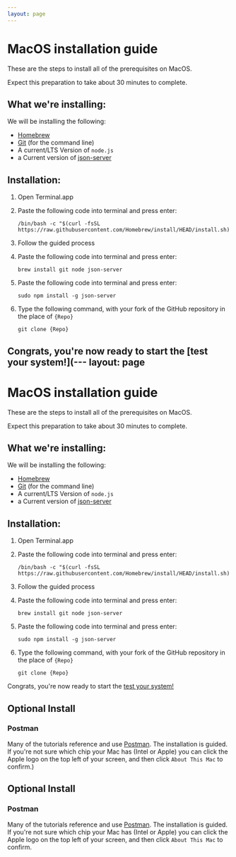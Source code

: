 ```yaml
---
layout: page
---
```


# MacOS installation guide

These are the steps to install all of the prerequisites on MacOS.

Expect this preparation to take about 30 minutes to complete.

## What we're installing:

We will be installing the following:
* [Homebrew](https://brew.sh/)
* [Git](https://docs.github.com/en/get-started/quickstart/set-up-git) (for the command line)
* A current/LTS Version of `node.js`
* a Current version of [json-server](https://www.npmjs.com/package/json-server)

## Installation:

1. Open Terminal.app

1. Paste the following code into terminal and press enter:

    ```shell
    /bin/bash -c "$(curl -fsSL https://raw.githubusercontent.com/Homebrew/install/HEAD/install.sh)"
    ```

1. Follow the guided process

1. Paste the following code into terminal and press enter:

    ```shell
    brew install git node json-server
    ```

1. Paste the following code into terminal and press enter:

    ```shell
    sudo npm install -g json-server
    ```

1. Type the following command, with your fork of the GitHub repository in the place of `{Repo}`

    ```shell
    git clone {Repo}
    ```

Congrats, you're now ready to start the [test your system!](---
layout: page
---

# MacOS installation guide

These are the steps to install all of the prerequisites on MacOS.

Expect this preparation to take about 30 minutes to complete.

## What we're installing:

We will be installing the following:
* [Homebrew](https://brew.sh/)
* [Git](https://docs.github.com/en/get-started/quickstart/set-up-git) (for the command line)
* A current/LTS Version of `node.js`
* a Current version of [json-server](https://www.npmjs.com/package/json-server)

## Installation:

1. Open Terminal.app

1. Paste the following code into terminal and press enter:

    ```shell
    /bin/bash -c "$(curl -fsSL https://raw.githubusercontent.com/Homebrew/install/HEAD/install.sh)"
    ```

1. Follow the guided process

1. Paste the following code into terminal and press enter:

    ```shell
    brew install git node json-server
    ```

1. Paste the following code into terminal and press enter:

    ```shell
    sudo npm install -g json-server
    ```

1. Type the following command, with your fork of the GitHub repository in the place of `{Repo}`

    ```shell
    git clone {Repo}
    ```

Congrats, you're now ready to start the [test your system!](before-you-start#test-your-development-system)

## Optional Install

### Postman

Many of the tutorials reference and use [Postman](https://www.postman.com/downloads/).
The installation is guided.
If you're not sure which chip your Mac has (Intel or Apple) you can click the Apple logo on the top left of your screen,  and then click `About This Mac` to confirm.)
## Optional Install

### Postman

Many of the tutorials reference and use [Postman](https://www.postman.com/downloads/).
The installation is guided.
If you're not sure which chip your Mac has (Intel or Apple) you can click the Apple logo on the top left of your screen,  and then click `About This Mac` to confirm.
